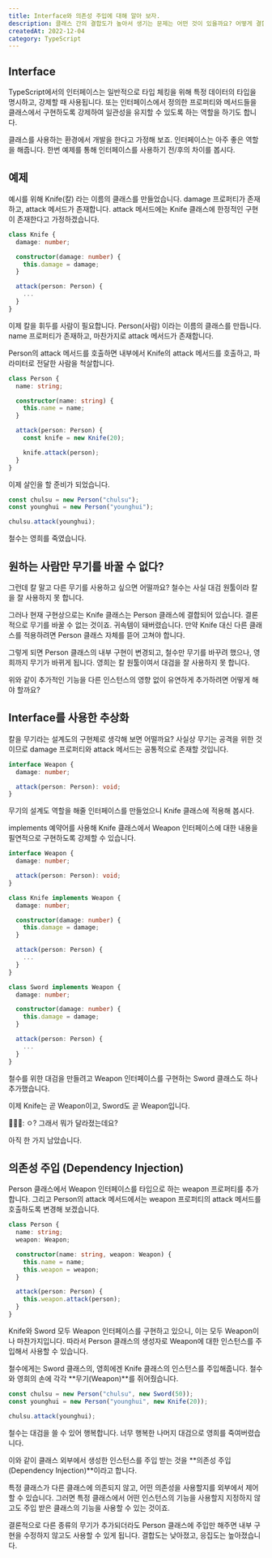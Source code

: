 ```yaml
---
title: Interface와 의존성 주입에 대해 알아 보자.
description: 클래스 간의 결합도가 높아서 생기는 문제는 어떤 것이 있을까요? 어떻게 결합도는 낮고 응집도를 높혀서 유연한 설계가 가능하도록 할 수 있을까요? 이번 글에서는 TypeScript의 Interface와 의존성 주입 (Dependency Injection)에 대해 알아보려 합니다.
createdAt: 2022-12-04
category: TypeScript
---
```


## Interface

TypeScript에서의 인터페이스는 일반적으로 타입 체킹을 위해 특정 데이터의 타입을 명시하고, 강제할 때 사용됩니다. 또는 인터페이스에서 정의한 프로퍼티와 메서드들을 클래스에서 구현하도록 강제하여 일관성을 유지할 수 있도록 하는 역할을 하기도 합니다.

클래스를 사용하는 환경에서 개발을 한다고 가정해 보죠. 인터페이스는 아주 좋은 역할을 해줍니다. 한번 예제를 통해 인터페이스를 사용하기 전/후의 차이를 봅시다.

## 예제

예시를 위해 Knife(칼) 라는 이름의 클래스를 만들었습니다. damage 프로퍼티가 존재하고, attack 메서드가 존재합니다. attack 메서드에는 Knife 클래스에 한정적인 구현이 존재한다고 가정하겠습니다.

```ts
class Knife {
  damage: number;

  constructor(damage: number) {
    this.damage = damage;
  }

  attack(person: Person) {
    ...
  }
}
```

이제 칼을 휘두를 사람이 필요합니다. Person(사람) 이라는 이름의 클래스를 만듭니다. name 프로퍼티가 존재하고, 마찬가지로 attack 메서드가 존재합니다.

Person의 attack 메서드를 호출하면 내부에서 Knife의 attack 메서드를 호출하고, 파라미터로 전달한 사람을 척살합니다.

```ts
class Person {
  name: string;

  constructor(name: string) {
    this.name = name;
  }

  attack(person: Person) {
    const knife = new Knife(20);

    knife.attack(person);
  }
}
```

이제 살인을 할 준비가 되었습니다.

```ts
const chulsu = new Person("chulsu");
const younghui = new Person("younghui");

chulsu.attack(younghui);
```

철수는 영희를 죽였습니다.


## 원하는 사람만 무기를 바꿀 수 없다?

그런데 칼 말고 다른 무기를 사용하고 싶으면 어떨까요? 철수는 사실 대검 원툴이라 칼을 잘 사용하지 못 합니다.

그러나 현재 구현상으로는 Knife 클래스는 Person 클래스에 결합되어 있습니다. 결론적으로 무기를 바꿀 수 없는 것이죠. 귀속템이 돼버렸습니다. 만약 Knife 대신 다른 클래스를 적용하려면 Person 클래스 자체를 뜯어 고쳐야 합니다.

그렇게 되면 Person 클래스의 내부 구현이 변경되고, 철수만 무기를 바꾸려 했으나, 영희까지 무기가 바뀌게 됩니다. 영희는 칼 원툴이여서 대검을 잘 사용하지 못 합니다.

위와 같이 추가적인 기능을 다른 인스턴스의 영향 없이 유연하게 추가하려면 어떻게 해야 할까요?

## Interface를 사용한 추상화

칼을 무기라는 설계도의 구현체로 생각해 보면 어떨까요? 사실상 무기는 공격을 위한 것이므로 damage 프로퍼티와 attack 메서드는 공통적으로 존재할 것입니다.

```ts
interface Weapon {
  damage: number;

  attack(person: Person): void;
}
```

무기의 설계도 역할을 해줄 인터페이스를 만들었으니 Knife 클래스에 적용해 봅시다. 

implements 예약어를 사용해 Knife 클래스에서 Weapon 인터페이스에 대한 내용을 필연적으로 구현하도록 강제할 수 있습니다.

```ts
interface Weapon {
  damage: number;

  attack(person: Person): void;
}

class Knife implements Weapon {
  damage: number;

  constructor(damage: number) {
    this.damage = damage;
  }

  attack(person: Person) {
    ...
  }
}

class Sword implements Weapon {
  damage: number;

  constructor(damage: number) {
    this.damage = damage;
  }

  attack(person: Person) {
    ...
  }
}
```

철수를 위한 대검을 만들려고 Weapon 인터페이스를 구현하는 Sword 클래스도 하나 추가했습니다.

이제 Knife는 곧 Weapon이고, Sword도 곧 Weapon입니다.

🤷🏻‍♂️: ㅇ? 그래서 뭐가 달라졌는데요?

아직 한 가지 남았습니다.

## 의존성 주입 (Dependency Injection)

Person 클래스에서 Weapon 인터페이스를 타입으로 하는 weapon 프로퍼티를 추가합니다.
그리고 Person의 attack 메서드에서는 weapon 프로퍼티의 attack 메서드를 호출하도록 변경해 보겠습니다.

```ts
class Person {
  name: string;
  weapon: Weapon;

  constructor(name: string, weapon: Weapon) {
    this.name = name;
    this.weapon = weapon;
  }

  attack(person: Person) {
    this.weapon.attack(person);
  }
}
```

Knife와 Sword 모두 Weapon 인터페이스를 구현하고 있으니, 이는 모두 Weapon이나 마찬가지입니다. 따라서 Person 클래스의 생성자로 Weapon에 대한 인스턴스를 주입해서 사용할 수 있습니다.

철수에게는 Sword 클래스의, 영희에겐 Knife 클래스의 인스턴스를 주입해줍니다. 철수와 영희의 손에 각각 **무기(Weapon)**를 쥐어줬습니다.

```ts
const chulsu = new Person("chulsu", new Sword(50));
const younghui = new Person("younghui", new Knife(20));

chulsu.attack(younghui);
```

철수는 대검을 쓸 수 있어 행복합니다. 너무 행복한 나머지 대검으로 영희를 죽여버렸습니다.

이와 같이 클래스 외부에서 생성한 인스턴스를 주입 받는 것을 **의존성 주입 (Dependency Injection)**이라고 합니다.

특정 클래스가 다른 클래스에 의존되지 않고, 어떤 의존성을 사용할지를 외부에서 제어할 수 있습니다. 그러면 특정 클래스에서 어떤 인스턴스의 기능을 사용할지 지정하지 않고도 주입 받은 클래스의 기능을 사용할 수 있는 것이죠.

결론적으로 다른 종류의 무기가 추가되더라도 Person 클래스에 주입만 해주면 내부 구현을 수정하지 않고도 사용할 수 있게 됩니다. 결합도는 낮아졌고, 응집도는 높아졌습니다.

